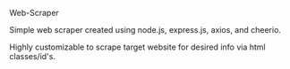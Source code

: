 Web-Scraper

Simple web scraper created using node.js, express.js, axios, and cheerio.

Highly customizable to scrape target website for desired info via html classes/id's.


